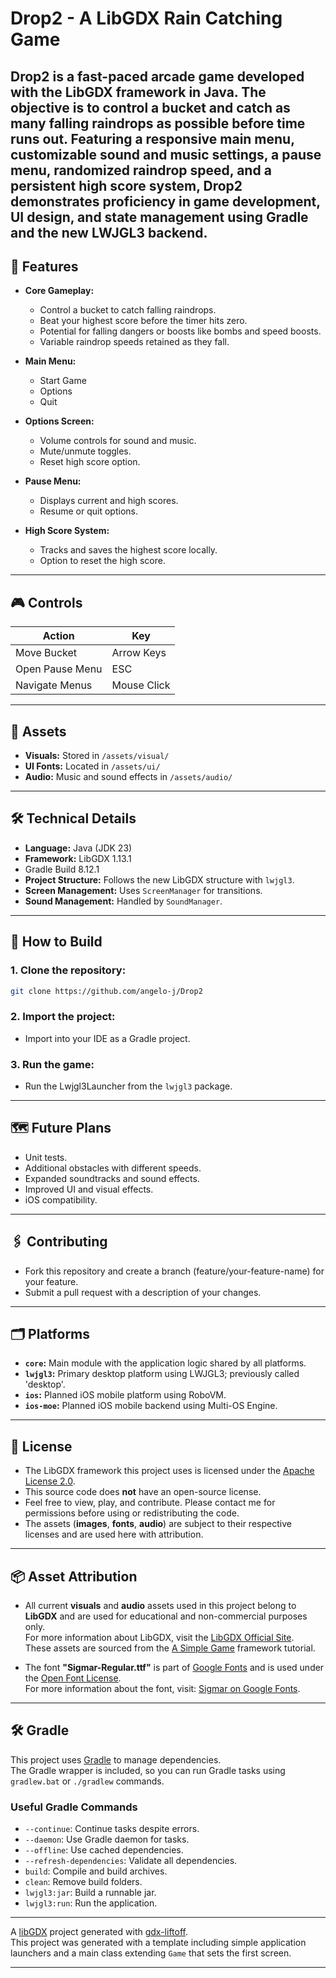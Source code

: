 
# Drop2 - A LibGDX Rain Catching Game

Drop2 is a fast-paced arcade game developed with the LibGDX framework in Java.
The objective is to control a bucket and catch as many falling raindrops as possible before time runs out.
Featuring a responsive main menu, customizable sound and music settings, a pause menu, randomized raindrop speed, and a persistent high score system, Drop2 demonstrates proficiency in game development, UI design, and state management using Gradle and the new LWJGL3 backend.  
---

## 📌 Features

- **Core Gameplay:**  
  - Control a bucket to catch falling raindrops.  
  - Beat your highest score before the timer hits zero.  
  - Potential for falling dangers or boosts like bombs and speed boosts.  
  - Variable raindrop speeds retained as they fall.  

- **Main Menu:**  
  - Start Game  
  - Options  
  - Quit  

- **Options Screen:**  
  - Volume controls for sound and music.  
  - Mute/unmute toggles.  
  - Reset high score option.  

- **Pause Menu:**  
  - Displays current and high scores.  
  - Resume or quit options.  

- **High Score System:**  
  - Tracks and saves the highest score locally.  
  - Option to reset the high score.  

---

## 🎮 Controls

| **Action**                | **Key**         |
|---------------------------|-----------------|
| Move Bucket               | Arrow Keys      |
| Open Pause Menu           | ESC             |
| Navigate Menus            | Mouse Click     |

---

## 📂 Assets

- **Visuals:** Stored in `/assets/visual/`  
- **UI Fonts:** Located in `/assets/ui/`  
- **Audio:** Music and sound effects in `/assets/audio/`  

---

## 🛠️ Technical Details

- **Language:** Java (JDK 23)  
- **Framework:** LibGDX 1.13.1  
- Gradle Build 8.12.1  
- **Project Structure:** Follows the new LibGDX structure with `lwjgl3`.  
- **Screen Management:** Uses `ScreenManager` for transitions.  
- **Sound Management:** Handled by `SoundManager`.  

---

## 🚀 How to Build

### 1. Clone the repository:

```bash
git clone https://github.com/angelo-j/Drop2
```

### 2. Import the project:
- Import into your IDE as a Gradle project.

### 3. Run the game:
- Run the Lwjgl3Launcher from the `lwjgl3` package.

---

## 🗺️ Future Plans

- Unit tests.
- Additional obstacles with different speeds.  
- Expanded soundtracks and sound effects.  
- Improved UI and visual effects. 
- iOS compatibility. 
---

## 🖇️ Contributing

- Fork this repository and create a branch (feature/your-feature-name) for your feature.  
- Submit a pull request with a description of your changes.  
---

## 🗂️ Platforms

- **`core`:** Main module with the application logic shared by all platforms.  
- **`lwjgl3`:** Primary desktop platform using LWJGL3; previously called 'desktop'.  
- **`ios`:** Planned iOS mobile platform using RoboVM.  
- **`ios-moe`:** Planned iOS mobile backend using Multi-OS Engine.  

---

## 📜 License

- The LibGDX framework this project uses is licensed under the [Apache License 2.0](LICENSE.txt).
- This source code does **not** have an open-source license.  
- Feel free to view, play, and contribute. Please contact me for permissions before using or redistributing the code.  
- The assets (**images**, **fonts**, **audio**) are subject to their respective licenses and are used here with attribution.

---

## 📦 Asset Attribution

- All current **visuals** and **audio** assets used in this project belong to **LibGDX** and are used for educational and non-commercial purposes only.  
For more information about LibGDX, visit the [LibGDX Official Site](https://libgdx.com/).  
These assets are sourced from the [A Simple Game](https://libgdx.com/wiki/start/a-simple-game) framework tutorial.
  
- The font **"Sigmar-Regular.ttf"** is part of [Google Fonts](https://fonts.google.com/) and is used under the [Open Font License](OFL.txt).  
  For more information about the font, visit: [Sigmar on Google Fonts](https://fonts.google.com/specimen/Sigmar).  

---

## 🛠️ Gradle

This project uses [Gradle](https://gradle.org/) to manage dependencies.  
The Gradle wrapper is included, so you can run Gradle tasks using `gradlew.bat` or `./gradlew` commands.

### Useful Gradle Commands

- `--continue`: Continue tasks despite errors.  
- `--daemon`: Use Gradle daemon for tasks.  
- `--offline`: Use cached dependencies.  
- `--refresh-dependencies`: Validate all dependencies.  
- `build`: Compile and build archives.  
- `clean`: Remove build folders.  
- `lwjgl3:jar`: Build a runnable jar.  
- `lwjgl3:run`: Run the application.  

---

A [libGDX](https://libgdx.com/) project generated with [gdx-liftoff](https://github.com/libgdx/gdx-liftoff).  
This project was generated with a template including simple application launchers and a main class extending `Game` that sets the first screen.

---
